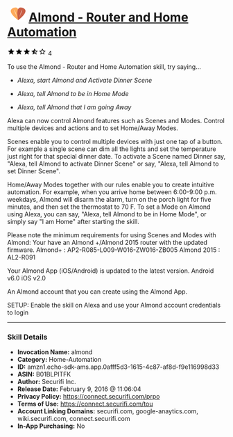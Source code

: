 # &nbsp;<img src="skill_icon" alt="Almond - Router and Home Automation icon" width="36"> [Almond - Router and Home Automation](http://alexa.amazon.com/#skills/amzn1.echo-sdk-ams.app.0afff5d3-1615-4c87-af8d-f9e116998d33)
![3.5 stars](../../images/ic_star_black_18dp_1x.png)![3.5 stars](../../images/ic_star_black_18dp_1x.png)![3.5 stars](../../images/ic_star_black_18dp_1x.png)![3.5 stars](../../images/ic_star_half_black_18dp_1x.png)![3.5 stars](../../images/ic_star_border_black_18dp_1x.png) 4

To use the Almond - Router and Home Automation skill, try saying...

* *Alexa, start Almond and Activate Dinner Scene*

* *Alexa, tell Almond to be in Home Mode*

* *Alexa, tell Almond that I am going Away*

Alexa can now control Almond features such as Scenes and Modes. Control multiple devices and actions and to set Home/Away Modes.

Scenes enable you to control multiple devices with just one tap of a button. For example a single scene can dim all the lights and set the temperature just right for that special dinner date. To activate a Scene named Dinner say, "Alexa, tell Almond to activate Dinner Scene" or say, "Alexa, tell Almond to set Dinner Scene".

Home/Away Modes together with our rules enable you to create intuitive automation. For example, when you arrive home between 6:00-9:00 p.m. weekdays, Almond will disarm the alarm, turn on the porch light for five minutes, and then set the thermostat to 70 F. To set a Mode on Almond using Alexa, you can say, "Alexa, tell Almond to be in Home Mode", or simply say "I am Home" after starting the skill. 

Please note the minimum requirements for using Scenes and Modes with Almond:
Your have an Almond +/Almond 2015 router with the updated firmware.
Almond+ : AP2-R085-L009-W016-ZW016-ZB005
Almond 2015 : AL2-R091

Your Almond App (iOS/Android) is updated to the latest version.
Android v6.0
iOS v2.0

An Almond account that you can create using the Almond App.

SETUP: Enable the skill on Alexa and use your Almond account credentials to login

***

### Skill Details

* **Invocation Name:** almond
* **Category:** Home-Automation
* **ID:** amzn1.echo-sdk-ams.app.0afff5d3-1615-4c87-af8d-f9e116998d33
* **ASIN:** B01BLPITFK
* **Author:** Securifi Inc.
* **Release Date:** February 9, 2016 @ 11:06:04
* **Privacy Policy:** https://connect.securifi.com/prpo
* **Terms of Use:** https://connect.securifi.com/tou
* **Account Linking Domains:** securifi.com, google-anaytics.com, wiki.securifi.com, connect.securifi.com
* **In-App Purchasing:** No
